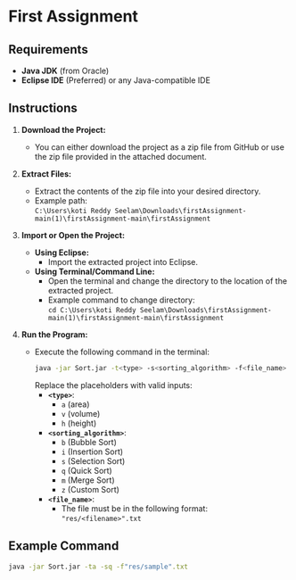 # First Assignment

## Requirements

- **Java JDK** (from Oracle)
- **Eclipse IDE** (Preferred) or any Java-compatible IDE

## Instructions

1. **Download the Project:**
   - You can either download the project as a zip file from GitHub or use the zip file provided in the attached document.

2. **Extract Files:**
   - Extract the contents of the zip file into your desired directory.
   - Example path:  
     `C:\Users\koti Reddy Seelam\Downloads\firstAssignment-main(1)\firstAssignment-main\firstAssignment`

3. **Import or Open the Project:**
   - **Using Eclipse:**  
     - Import the extracted project into Eclipse.
   - **Using Terminal/Command Line:**  
     - Open the terminal and change the directory to the location of the extracted project.
     - Example command to change directory:  
       `cd C:\Users\koti Reddy Seelam\Downloads\firstAssignment-main(1)\firstAssignment-main\firstAssignment`

4. **Run the Program:**
   - Execute the following command in the terminal:
     ```bash
     java -jar Sort.jar -t<type> -s<sorting_algorithm> -f<file_name>
     ```
     Replace the placeholders with valid inputs:
     - **`<type>`**:  
       - `a` (area)  
       - `v` (volume)  
       - `h` (height)
     - **`<sorting_algorithm>`**:  
       - `b` (Bubble Sort)  
       - `i` (Insertion Sort)  
       - `s` (Selection Sort)  
       - `q` (Quick Sort)  
       - `m` (Merge Sort)  
       - `z` (Custom Sort)
     - **`<file_name>`**:  
       - The file must be in the following format:  
         `"res/<filename>".txt`
         
## Example Command

```bash
java -jar Sort.jar -ta -sq -f"res/sample".txt
